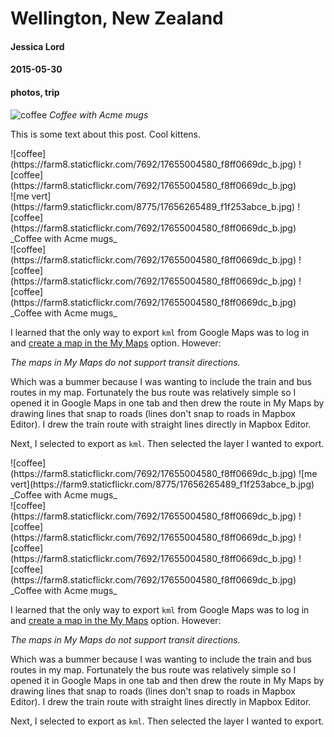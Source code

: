 # Wellington, New Zealand
#### Jessica Lord
#### 2015-05-30
#### photos, trip

![coffee](https://farm8.staticflickr.com/7692/17655004580_f8ff0669dc_b.jpg)
_Coffee with Acme mugs_

This is some text about this post. Cool kittens.

<div class="two-imgs">
![coffee](https://farm8.staticflickr.com/7692/17655004580_f8ff0669dc_b.jpg)
![coffee](https://farm8.staticflickr.com/7692/17655004580_f8ff0669dc_b.jpg)
</div>

<div class="two-imgs-first-vert">
![me vert](https://farm9.staticflickr.com/8775/17656265489_f1f253abce_b.jpg)
![coffee](https://farm8.staticflickr.com/7692/17655004580_f8ff0669dc_b.jpg)
</div>
_Coffee with Acme mugs_

<div class="three-imgs">
![coffee](https://farm8.staticflickr.com/7692/17655004580_f8ff0669dc_b.jpg)
![coffee](https://farm8.staticflickr.com/7692/17655004580_f8ff0669dc_b.jpg)
![coffee](https://farm8.staticflickr.com/7692/17655004580_f8ff0669dc_b.jpg)
</div>
_Coffee with Acme mugs_

I learned that the only way to export `kml` from Google Maps was to log in and [create a map in the My Maps](https://www.google.com/url?sa=t&rct=j&url=https%3A%2F%2Fmapsengine.google.com%2Fmap%2Fmp%3Fhl%3Den%26authuser%3D0%26state%3Dcreate&source=maps&ei=3JQ9Vbr4OsmyogTA3IGoDg&usg=AFQjCNGErPyM4x5kFCq4MyvD9xRKN8C1zA&sig2=65b8bK8VYjGHptwugnP0_A&ved=0CAcQlTQoBQ) option. However:

_The maps in My Maps do not support transit directions._

Which was a bummer because I was wanting to include the train and bus routes in my map. Fortunately the bus route was relatively simple so I opened it in Google Maps in one tab and then drew the route in My Maps by drawing lines that snap to roads (lines don't snap to roads in Mapbox Editor). I drew the train route with straight lines directly in Mapbox Editor.

Next, I selected to export as `kml`. Then selected the layer I wanted to export.

<div class="two-imgs-second-vert">
![coffee](https://farm8.staticflickr.com/7692/17655004580_f8ff0669dc_b.jpg)
![me vert](https://farm9.staticflickr.com/8775/17656265489_f1f253abce_b.jpg)
</div>
_Coffee with Acme mugs_

<div class="four-imgs">
![coffee](https://farm8.staticflickr.com/7692/17655004580_f8ff0669dc_b.jpg)
![coffee](https://farm8.staticflickr.com/7692/17655004580_f8ff0669dc_b.jpg)
![coffee](https://farm8.staticflickr.com/7692/17655004580_f8ff0669dc_b.jpg)
![coffee](https://farm8.staticflickr.com/7692/17655004580_f8ff0669dc_b.jpg)
</div>
_Coffee with Acme mugs_

I learned that the only way to export `kml` from Google Maps was to log in and [create a map in the My Maps](https://www.google.com/url?sa=t&rct=j&url=https%3A%2F%2Fmapsengine.google.com%2Fmap%2Fmp%3Fhl%3Den%26authuser%3D0%26state%3Dcreate&source=maps&ei=3JQ9Vbr4OsmyogTA3IGoDg&usg=AFQjCNGErPyM4x5kFCq4MyvD9xRKN8C1zA&sig2=65b8bK8VYjGHptwugnP0_A&ved=0CAcQlTQoBQ) option. However:

_The maps in My Maps do not support transit directions._

Which was a bummer because I was wanting to include the train and bus routes in my map. Fortunately the bus route was relatively simple so I opened it in Google Maps in one tab and then drew the route in My Maps by drawing lines that snap to roads (lines don't snap to roads in Mapbox Editor). I drew the train route with straight lines directly in Mapbox Editor.

Next, I selected to export as `kml`. Then selected the layer I wanted to export.
